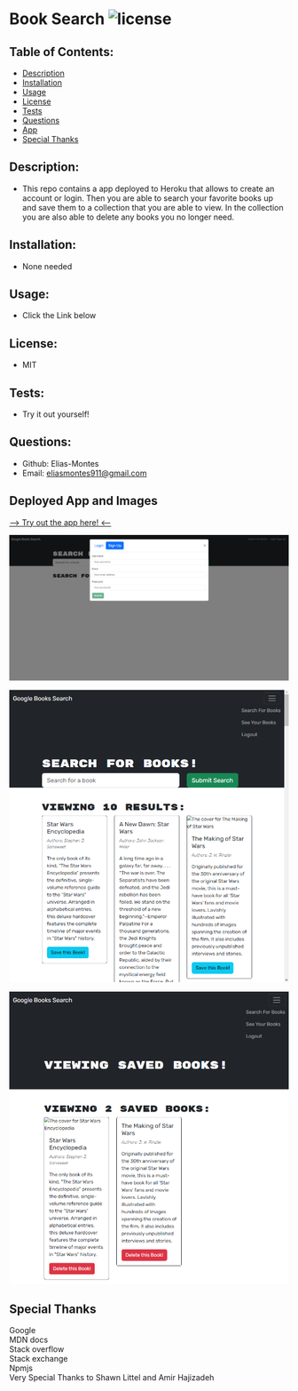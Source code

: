   # Book Search  ![license](https://img.shields.io/badge/license-MIT-green)

  ## Table of Contents:

  * [Description](#description)
  * [Installation](#installation)
  * [Usage](#usage)
  * [License](#license)
  * [Tests](#tests)
  * [Questions](#questions)
  * [App](#deployed-app-and-images)
  * [Special Thanks](#special-thanks)
  
  ## Description:

  - This repo contains a app deployed to Heroku that allows to create an account or login. Then you are able to search your favorite books up and save them to a collection that you are able to view. In the collection you are also able to delete any books you no longer need.

  ## Installation:

  - None needed

  ## Usage:

  - Click the Link below 

  ## License:

  - MIT

  ## Tests:

  - Try it out yourself!

  ## Questions:

  - Github: Elias-Montes
  - Email: eliasmontes911@gmail.com

  ## Deployed App and Images
  [--> Try out the app here! <--](https://book-finder14-78ce2bb0b5a3.herokuapp.com)

![signup page](./Assets/Book%20Search%20Signup.png)
	
![search page](./Assets/Book%20Search%20Search.png)
	
![saved page](./Assets/Book%20Search%20Saved.png)

  ## Special Thanks
Google\
MDN docs\
Stack overflow\
Stack exchange\
Npmjs\
Very Special Thanks to Shawn Littel and Amir Hajizadeh 